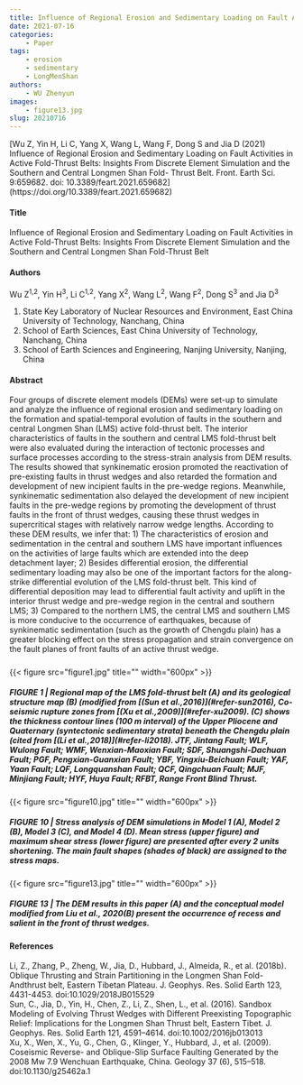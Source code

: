 ```yaml
---
title: Influence of Regional Erosion and Sedimentary Loading on Fault Activities in Active Fold-Thrust Belts
date: 2021-07-16
categories:
    - Paper
tags:
    - erosion
    - sedimentary
    - LongMenShan
authors:
    - WU Zhenyun
images:
    - figure13.jpg
slug: 20210716
---
```


<div id="refer-wu2021"></div>
[Wu Z, Yin H, Li C, Yang X, Wang L, Wang F, Dong S and Jia D (2021) Influence of Regional Erosion and Sedimentary Loading on Fault Activities in Active Fold-Thrust Belts:
Insights From Discrete Element Simulation and the Southern and Central Longmen Shan Fold- Thrust Belt. Front. Earth Sci. 9:659682. doi: 10.3389/feart.2021.659682](https://doi.org/10.3389/feart.2021.659682) 

#### Title

Influence of Regional Erosion and Sedimentary Loading on Fault Activities in Active Fold-Thrust Belts: Insights From Discrete Element Simulation and the Southern and Central Longmen Shan Fold-Thrust Belt

#### Authors
Wu Z<sup>1,2</sup>, Yin H<sup>3</sup>, Li C<sup>1,2</sup>, Yang X<sup>2</sup>, Wang L<sup>2</sup>, Wang F<sup>2</sup>, Dong S<sup>3</sup> and Jia D<sup>3</sup>

1. State Key Laboratory of Nuclear Resources and Environment, East China University of Technology, Nanchang, China
2. School of Earth Sciences, East China University of Technology, Nanchang, China
3. School of Earth Sciences and Engineering, Nanjing University, Nanjing, China

#### Abstract

Four groups of discrete element models (DEMs) were set-up to simulate and analyze the influence of regional erosion and sedimentary loading on the formation and spatial-temporal evolution of faults in the southern and central Longmen Shan (LMS) active fold-thrust belt. The interior characteristics of faults in the southern and central LMS fold-thrust belt were also evaluated during the interaction of tectonic processes and surface processes according to the stress-strain analysis from DEM results. The results showed that synkinematic erosion promoted the reactivation of pre-existing faults in thrust wedges and also retarded the formation and development of new incipient faults in the pre-wedge regions. Meanwhile, synkinematic sedimentation also delayed the development of new incipient faults in the pre-wedge regions by promoting the development of thrust faults in the front of thrust wedges, causing these thrust wedges in supercritical stages with relatively narrow wedge lengths. According to these DEM results, we infer that: 1) The characteristics of erosion and sedimentation in the central and southern LMS have important influences on the activities of large faults which are extended into the deep detachment layer; 2) Besides differential erosion, the differential sedimentary loading may also be one of the important factors for the along-strike differential evolution of the LMS fold-thrust belt. This kind of differential deposition may lead to differential fault activity and uplift in the interior thrust wedge and pre-wedge region in the central and southern LMS; 3) Compared to the northern LMS, the central LMS and southern LMS is more conducive to the occurrence of earthquakes, because of synkinematic sedimentation (such as the growth of Chengdu plain) has a greater blocking effect on the stress propagation and strain convergence on the fault planes of front faults of an active thrust wedge.


<h5> </h5>

{{< figure src="figure1.jpg" title="" width="600px" >}}
<h5>FIGURE 1 | Regional map of the LMS fold-thrust belt (A) and its geological structure map (B) (modified from [(Sun et al.,2016)](#refer-sun2016), Co-seismic rupture zones from [(Xu et al.,2009)](#refer-xu2009). (C) shows the thickness contour lines (100 m interval) of the Upper Pliocene and Quaternary (syntectonic sedimentary strata) beneath the Chengdu plain (cited from [(Li et al.,2018)](#refer-li2018). JTF, Jintang Fault; WLF, Wulong Fault; WMF, Wenxian-Maoxian Fault; SDF, Shuangshi-Dachuan Fault; PGF, Pengxian-Guanxian Fault; YBF, Yingxiu-Beichuan Fault; YAF, Yaan Fault; LQF, Longquanshan Fault; QCF, Qingchuan Fault; MJF, Minjiang Fault; HYF, Huya Fault; RFBT, Range Front Blind Thrust. </h5>

{{< figure src="figure10.jpg" title="" width="600px" >}}
<h5> FIGURE 10 | Stress analysis of DEM simulations in Model 1 (A), Model 2 (B), Model 3 (C), and Model 4 (D). Mean stress (upper figure) and maximum shear stress (lower figure) are presented after every 2 units shortening. The main fault shapes (shades of black) are assigned to the stress maps.</h5>

{{< figure src="figure13.jpg" title="" width="600px" >}}
<h5>FIGURE 13 | The DEM results in this paper (A) and the conceptual model modified from Liu et al., 2020(B) present the occurrence of recess and salient in the front of thrust wedges.</h5>



#### References


<div id="refer-li2018"></div>
Li, Z., Zhang, P., Zheng, W., Jia, D., Hubbard, J., Almeida, R., et al. (2018b). Oblique Thrusting and Strain Partitioning in the Longmen Shan Fold-Andthrust belt, Eastern Tibetan Plateau. J. Geophys. Res. Solid Earth 123, 4431-4453. doi:10.1029/2018JB015529

<div id="refer-sun2016"></div>
Sun, C., Jia, D., Yin, H., Chen, Z., Li, Z., Shen, L., et al. (2016). Sandbox Modeling of Evolving Thrust Wedges with Different Preexisting Topographic Relief: Implications for the Longmen Shan Thrust belt, Eastern Tibet. J. Geophys. Res. Solid Earth 121, 4591–4614. doi:10.1002/2016jb013013

<div id="refer-xu2009"></div>
Xu, X., Wen, X., Yu, G., Chen, G., Klinger, Y., Hubbard, J., et al. (2009). Coseismic Reverse- and Oblique-Slip Surface Faulting Generated by the 2008 Mw 7.9 Wenchuan Earthquake, China. Geology 37 (6), 515–518. doi:10.1130/g25462a.1


